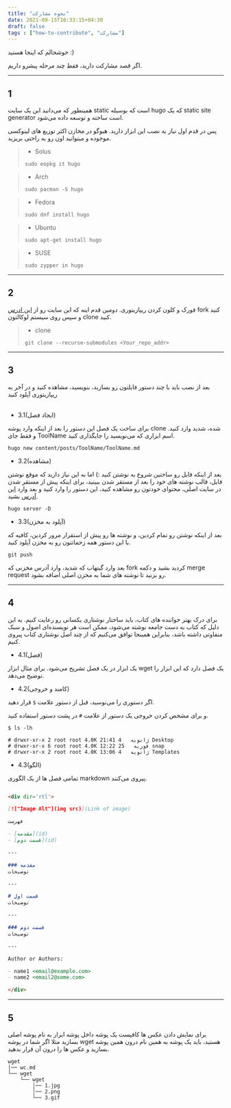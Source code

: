 ```yaml
---
title: "نحوه مشارکت"
date: 2021-09-15T16:33:15+04:30
draft: false
tags : ["how-to-contribute", "مشارکت"]
---
```


خوشحالم که اینجا هستید :)

اگر قصد مشارکت دارید، فقط چند مرحله پیشرو داریم.

---

## 1

همینطور که می‌دانید این یک سایت
static
است که بوسیله
hugo
که یک 
static site generator
است ساخته و توسعه داده می‌شود.

پس در قدم اول نیاز به نصب این ابزار دارید.
هیوگو در مخازن اکثر توزیع های لینوکسی موجوده و میتوانید اون رو به راحتی بریزید.

> - Solus
>
> `sudo eopkg it hugo`

> - Arch
>
>`sudo pacman -S hugo`

> - Fedora
>
> `sudo dnf install hugo`

> - Ubuntu
>
> `sudo apt-get install hugo`

> - SUSE
>
>`sudo zypper in hugo`

---

## 2

فورک و کلون کردن ریپازیتوری.
دومین قدم اینه که این سایت رو از
[این ادرس](https://github.com/bit-orbit/bit-orbit.github.io)
fork
کنید و سپس روی سیستم لوکالتون
clone
کنید.

> - clone
> 
> ```
> git clone --recurse-submodules <Your_repo_addr>
> ```

---

## 3

بعد از نصب باید با چند دستور فایلتون رو بسازید، بنویسید، مشاهده کنید و در
آخر به ریپازیتوری آپلود کنید
<br>
<br>

- 3.1(ایجاد فصل)

برای ساخت یک فصل این دستور را بعد از اینکه وارد پوشه
clone 
شده، شدید وارد کنید. و فقط جای
ToolName
اسم ابزاری که می‌نویسید را جایگذاری کنید.

```
hugo new content/posts/ToolName/ToolName.md
```

- 3.2(مشاهده)

بعد از اینکه فایل رو ساختین شروع به نوشتن کنید :)
اما به این نیاز دارید که موقع نوشتن فایل، قالب نوشته های خود را بعد از
مستقر شدن ببینید، برای اینکه پیش از مستقر شدن در سایت اصلی، محتوای خودتون رو مشاهده
کنید، این دستور را وارد کنید و بعد وارد
[این آدرس](http://localhost:1313/the-secret-bit/)
بشید.

```
hugo server -D
```

- 3.3(آپلود به مخزن)

بعد از اینکه نوشتن رو تمام کردین، و نوشته ها رو پیش از استقرار مرور کردین،
کافیه که با این دستور همه زحماتتون رو به مخزن آپلود کنید.

```
git push
```

بعد وارد گیتهاب که شدید، وارد آدرس مخزنی که
fork
کردید بشید و دکمه
merge request
رو بزنید تا نوشته های شما به مخزن اصلی اضافه بشود.

---

## 4

برای درک بهتر خواننده های کتاب، باید ساختار نوشتاری یکسانی رو رعایت کنیم.
به این دلیل که کتاب به دست جامعه نوشته می‌شود، ممکن است هر نویسنده‌ای اصول و سبک متفاوتی
داشته باشد، بنابراین همینجا توافق می‌کنیم که از چند اصل نوشتاری کتاب پیروی کنیم.

- 4.1(فصل)

یک ابزار در یک فصل تشریح می‌شود.
برای مثال ابزار
wget
یک فصل دارد که این ابزار را توضیح می‌دهد.

- 4.2(کامند و خروجی)

اگر دستوری را می‌نوسید، قبل از دستور علامت
`$`
قرار دهید.

و برای مشخص کردن خروجی یک دستور از علامت
`#`
در پشت دستور استفاده کنید.

```
$ ls -lh

# drwxr-xr-x 2 root root 4.0K ژانویه   4 21:41 Desktop
# drwxr-xr-x 6 root root 4.0K فوریه   25 12:22 snap
# drwxr-xr-x 2 root root 4.0K ژانویه   4 13:06 Templates
```

- 4.3(الگو)

تمامی فصل ها از یک الگوری
markdown
پیروی می‌کنند.

```md

<div dir='rtl'>

[!["Image Alt"](img src)](Link of image)

فهرست

- [مقدمه](id)
- [قسمت دوم](id)

---

### مقدمه
توضیحات

---

# قسمت اول
توضیحات

---

### قسمت دوم
توضیحات

---

Author or Authors:

- name1 <email@example.com>
- name2 <email2@some.com>

</div>

```

---

## 5

برای نمایش دادن عکس ها کافیست یک پوشه داخل پوشه ابزار به نام پوشه اصلی بسازید
مثلا اگر شما در پوشه
wget
هستید، باید یک پوشه به همین نام درون همین پوشه بسازید
و عکس ها را درون آن قرار بدهید.

```
wget
│── wc.md
└── wget
    └── wget
        │── 1.jpg
        │── 2.png
        └── 3.gif
```